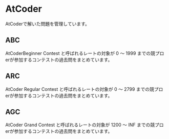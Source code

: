 # AtCoder
AtCoderで解いた問題を管理しています。

## ABC
AtCoderBeginner Contest と呼ばれるレートの対象が 0 〜 1999 までの競プロerが参加するコンテストの過去問をまとめています。

## ARC
AtCoder Regular Contest と呼ばれるレートの対象が 0 〜 2799 までの競プロerが参加するコンテストの過去問をまとめています。

## AGC
AtCoder Grand Contest と呼ばれるレートの対象が 1200 〜 INF までの競プロerが参加するコンテストの過去問をまとめています。
